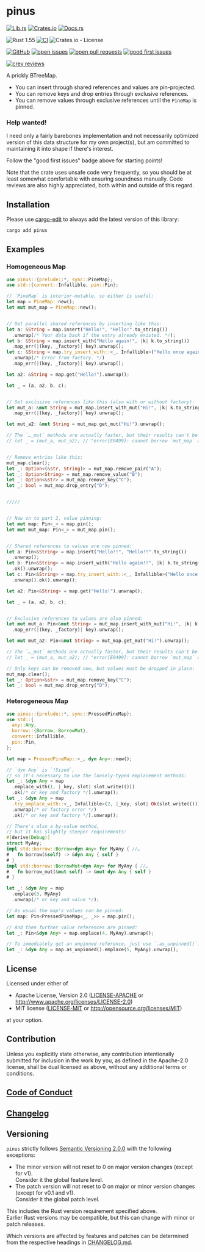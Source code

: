 # pinus

[![Lib.rs](https://img.shields.io/badge/Lib.rs-*-84f)](https://lib.rs/crates/pinus)
[![Crates.io](https://img.shields.io/crates/v/pinus)](https://crates.io/crates/pinus)
[![Docs.rs](https://docs.rs/pinus/badge.svg)](https://docs.rs/pinus)

![Rust 1.55](https://img.shields.io/static/v1?logo=Rust&label=&message=1.55&color=grey)
[![CI](https://github.com/Tamschi/pinus/workflows/CI/badge.svg?branch=develop)](https://github.com/Tamschi/pinus/actions?query=workflow%3ACI+branch%3Adevelop)
![Crates.io - License](https://img.shields.io/crates/l/pinus/0.0.3)

[![GitHub](https://img.shields.io/static/v1?logo=GitHub&label=&message=%20&color=grey)](https://github.com/Tamschi/pinus)
[![open issues](https://img.shields.io/github/issues-raw/Tamschi/pinus)](https://github.com/Tamschi/pinus/issues)
[![open pull requests](https://img.shields.io/github/issues-pr-raw/Tamschi/pinus)](https://github.com/Tamschi/pinus/pulls)
[![good first issues](https://img.shields.io/github/issues-raw/Tamschi/pinus/good%20first%20issue?label=good+first+issues)](https://github.com/Tamschi/pinus/contribute)

[![crev reviews](https://web.crev.dev/rust-reviews/badge/crev_count/pinus.svg)](https://web.crev.dev/rust-reviews/crate/pinus/)

A prickly BTreeMap.

- You can insert through shared references and values are pin-projected.
- You can remove keys and drop entries through exclusive references.
- You can remove values through exclusive references until the `PineMap` is pinned.

<!-- markdownlint-disable heading-increment no-trailing-punctuation -->

### Help wanted!

<!-- markdownlint-enable heading-increment no-trailing-punctuation -->

I need only a fairly barebones implementation and not necessarily optimized version of this data structure for my own project(s),
but am committed to maintaining it into shape if there's interest.

Follow the "good first issues" badge above for starting points!

Note that the crate uses unsafe code very frequently, so you should be at least somewhat comfortable with ensuring soundness manually. Code reviews are also highly appreciated, both within and outside of this regard.

## Installation

Please use [cargo-edit](https://crates.io/crates/cargo-edit) to always add the latest version of this library:

```cmd
cargo add pinus
```

## Examples

### Homogeneous Map

```rust
use pinus::{prelude::*, sync::PineMap};
use std::{convert::Infallible, pin::Pin};

// `PineMap` is interior-mutable, so either is useful:
let map = PineMap::new();
let mut mut_map = PineMap::new();


// Get parallel shared references by inserting like this:
let a: &String = map.insert("Hello!", "Hello!".to_string())
  .unwrap(/* Your data back if the entry already existed. */);
let b: &String = map.insert_with("Hello again!", |k| k.to_string())
  .map_err(|(key, _factory)| key).unwrap();
let c: &String = map.try_insert_with::<_, Infallible>("Hello once again!", |k| Ok(k.to_string()))
  .unwrap(/* Error from factory. */)
  .map_err(|(key, _factory)| key).unwrap();

let a2: &String = map.get("Hello!").unwrap();

let _ = (a, a2, b, c);


// Get exclusive references like this (also with or without factory):
let mut_a: &mut String = mut_map.insert_with_mut("Hi!", |k| k.to_string())
  .map_err(|(key, _factory)| key).unwrap();

let mut_a2: &mut String = mut_map.get_mut("Hi!").unwrap();

// The `…_mut` methods are actually faster, but their results can't be held onto at once:
// let _ = (mut_a, mut_a2); // "error[E0499]: cannot borrow `mut_map` as mutable more than once at a time"


// Remove entries like this:
mut_map.clear();
let _: Option<(&str, String)> = mut_map.remove_pair("A");
let _: Option<String> = mut_map.remove_value("B");
let _: Option<&str> = mut_map.remove_key("C");
let _: bool = mut_map.drop_entry("D");


/////


// Now on to part 2, value pinning:
let mut map: Pin<_> = map.pin();
let mut mut_map: Pin<_> = mut_map.pin();


// Shared references to values are now pinned:
let a: Pin<&String> = map.insert("Hello!!", "Hello!!".to_string())
  .unwrap();
let b: Pin<&String> = map.insert_with("Hello again!!", |k| k.to_string())
  .ok().unwrap();
let c: Pin<&String> = map.try_insert_with::<_, Infallible>("Hello once again!!", |k| Ok(k.to_string()))
  .unwrap().ok().unwrap();

let a2: Pin<&String> = map.get("Hello!").unwrap();

let _ = (a, a2, b, c);


// Exclusive references to values are also pinned:
let mut mut_a: Pin<&mut String> = mut_map.insert_with_mut("Hi!", |k| k.to_string())
  .map_err(|(key, _factory)| key).unwrap();

let mut mut_a2: Pin<&mut String> = mut_map.get_mut("Hi!").unwrap();

// The `…_mut` methods are actually faster, but their results can't be held onto at once:
// let _ = (mut_a, mut_a2); // "error[E0499]: cannot borrow `mut_map` as mutable more than once at a time"

// Only keys can be removed now, but values must be dropped in place:
mut_map.clear();
let _: Option<&str> = mut_map.remove_key("C");
let _: bool = mut_map.drop_entry("D");
```

### Heterogeneous Map

```rust
use pinus::{prelude::*, sync::PressedPineMap};
use std::{
  any::Any,
  borrow::{Borrow, BorrowMut},
  convert::Infallible,
  pin::Pin,
};

let map = PressedPineMap::<_, dyn Any>::new();

// `dyn Any` is `!Sized`,
// so it's necessary to use the loosely-typed emplacement methods:
let _: &dyn Any = map
  .emplace_with(1, |_key, slot| slot.write(()))
  .ok(/* or key and factory */).unwrap();
let _: &dyn Any = map
  .try_emplace_with::<_, Infallible>(2, |_key, slot| Ok(slot.write(())))
  .unwrap(/* or factory error */)
  .ok(/* or key and factory */).unwrap();

// There's also a by-value method,
// but it has slightly steeper requirements:
#[derive(Debug)]
struct MyAny;
impl std::borrow::Borrow<dyn Any> for MyAny { //…
#   fn borrow(&self) -> &dyn Any { self }
# }
impl std::borrow::BorrowMut<dyn Any> for MyAny { //…
#   fn borrow_mut(&mut self) -> &mut dyn Any { self }
# }

let _: &dyn Any = map
  .emplace(3, MyAny)
  .unwrap(/* or key and value */);

// As usual the map's values can be pinned:
let map: Pin<PressedPineMap<_, _>> = map.pin();

// And then further value references are pinned:
let _: Pin<&dyn Any> = map.emplace(4, MyAny).unwrap();

// To immediately get an unpinned reference, just use `.as_unpinned()`:
let _: &dyn Any = map.as_unpinned().emplace(5, MyAny).unwrap();
```

## License

Licensed under either of

- Apache License, Version 2.0
   ([LICENSE-APACHE](LICENSE-APACHE) or <http://www.apache.org/licenses/LICENSE-2.0>)
- MIT license
   ([LICENSE-MIT](LICENSE-MIT) or <http://opensource.org/licenses/MIT>)

at your option.

## Contribution

Unless you explicitly state otherwise, any contribution intentionally submitted
for inclusion in the work by you, as defined in the Apache-2.0 license, shall be
dual licensed as above, without any additional terms or conditions.

## [Code of Conduct](CODE_OF_CONDUCT.md)

## [Changelog](CHANGELOG.md)

## Versioning

`pinus` strictly follows [Semantic Versioning 2.0.0](https://semver.org/spec/v2.0.0.html) with the following exceptions:

- The minor version will not reset to 0 on major version changes (except for v1).  
Consider it the global feature level.
- The patch version will not reset to 0 on major or minor version changes (except for v0.1 and v1).  
Consider it the global patch level.

This includes the Rust version requirement specified above.  
Earlier Rust versions may be compatible, but this can change with minor or patch releases.

Which versions are affected by features and patches can be determined from the respective headings in [CHANGELOG.md](CHANGELOG.md).

